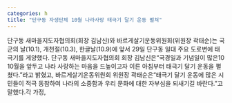 ```yaml
---
categories: h
title: "단구동 자생단체 10월 나라사랑 태극기 달기 운동 펼쳐"
---
```

단구동 새마을지도자협의회(회장 김남신)와 바르게살기운동위원회(위원장 곽태순)는 국군의 날(10.1), 개천절(10.3), 한글날(10.9)에 앞서 29일 단구동 일대 주요 도로변에 태극기를 게양했다. 단구동 새마을지도자협의회 회장 김남신은“국경일과 기념일이 많은10 10월을 앞두고 나라 사랑하는 마음을 드높이고자 이른 아침부터 태극기 달기 운동을 펼쳤다.”라고 밝혔고, 바르게살기운동위원회 위원장 곽태순은“태극기 달기 운동에 많은 시민들이 적극 동참하여 나라의 소중함과 우리 문화에 대한 자부심을 되새기길 바란다.”고 말했다.각 가정,